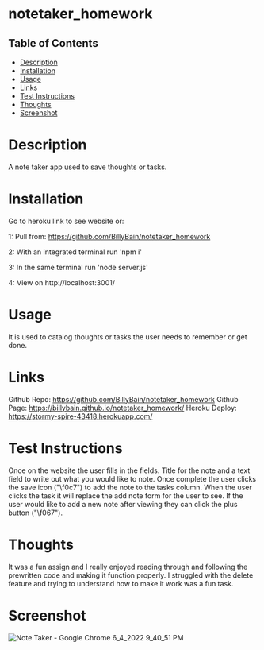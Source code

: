# notetaker_homework

## Table of Contents
- [Description](#description)
- [Installation](#installation)
- [Usage](#usage)
- [Links](#links)
- [Test Instructions](#test_instructions)
- [Thoughts](#thoughts)
- [Screenshot](#screenshot)

# Description
A note taker app used to save thoughts or tasks.

# Installation
Go to heroku link to see website or:

1: Pull from: https://github.com/BillyBain/notetaker_homework

2: With an integrated terminal run 'npm i' 

3: In the same terminal run 'node server.js'

4: View on http://localhost:3001/

# Usage
It is used to catalog thoughts or tasks the user needs to remember or get done.

# Links
Github Repo: https://github.com/BillyBain/notetaker_homework
Github Page: https://billybain.github.io/notetaker_homework/
Heroku Deploy: https://stormy-spire-43418.herokuapp.com/

# Test Instructions
Once on the website the user fills in the fields. Title for the note and a text field to write out what you would like to note. Once complete the user clicks the save icon ("\f0c7") to add the note to the tasks column. When the user clicks the task it will replace the add note form for the user to see. If the user would like to add a new note after viewing they can click the plus button ("\f067").

# Thoughts
It was a fun assign and I really enjoyed reading through and following the prewritten code and making it function properly. I struggled with the delete feature and trying to understand how to make it work was a fun task.

# Screenshot
![Note Taker - Google Chrome 6_4_2022 9_40_51 PM](https://user-images.githubusercontent.com/100814286/172031294-e77b7e21-996f-4ee6-8e7e-0435989fa743.png)
